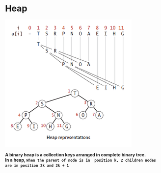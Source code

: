 # Heap

<img src="/images/HeapStructure.png">

<strong>A binary heap is a collection keys arranged in complete binary tree.<br> 
In a heap, `When the parent of node is in  position k, 2 children nodes are in position 2k and 2k + 1`</strong>